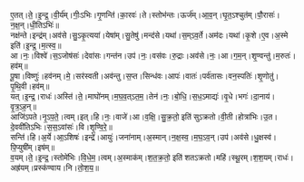 

  
ए॒तत्।ते॒।इ॒न्द्र॒।वी॒र्य॑म्।गीः॒ऽभिः।गृ॒णन्ति॑।का॒रवः॑।ते।स्तोभ॑न्तः।ऊर्ज॑म्।आ॒व॒न्।घृ॒त॒ऽश्चुत॑म्।पौ॒रासः॑।न॒क्ष॒न्।धी॒तिऽभिः॑॥  
नक्ष॑न्ते।इन्द्र॑म्।अव॑से।सु॒ऽकृ॒त्यया॑।येषा॑म्।सु॒तेषु॑।मन्द॑से।यथा॑।स॒म्ऽव॒र्ते।अम॑दः।यथा॑।कृ॒शे।ए॒व।अ॒स्मे इति॑।इ॒न्द्र॒।म॒त्स्व॒॥  
आ।नः॒।विश्वे॑।स॒ऽजोष॑सः॑।देवा॑सः।गन्त॑न।उप॑।नः॒।वस॑वः।रु॒द्राः।अव॑से।नः॒।आ।ग॒म॒न्।शृ॒ण्वन्तु॑।म॒रुतः॑।हव॑म्॥  
पू॒षा।विष्णुः॑।हव॑नम्।मे॒।सर॑स्वती।अव॑न्तु।स॒प्त।सिन्ध॑वः।आपः॑।वातः॑।पर्व॑तासः।वन॒स्पतिः॑।शृ॒णोतु॑।पृ॒थि॒वी।हव॑म्॥  
यत्।इ॒न्द्र॒।राधः॑।अस्ति॑।ते॒।माघो॑नम्।म॒घ॒व॒त्ऽत॒म॒।तेन॑।नः॒।बो॒धि॒।स॒ध॒ऽमाद्यः॑।वृ॒धे।भगः॑।दा॒नाय॑।वृ॒त्र॒ऽह॒न्॥  
आजि॑ऽपते।नृ॒ऽप॒ते॒।त्वम्।इत्।हि।नः॒।वाजे॑।आ।व॒क्षि॒।सु॒क्र॒तो॒ इति॑ सुऽक्रतो।वी॒ती।होत्रा॑भिः।उ॒त।दे॒ववी॑तिऽभिः।स॒स॒ऽवांसः॑।वि।शृ॒ण्वि॒रे॒॥  
सन्ति॑।हि।अ॒र्ये।आ॒ऽशिषः॑।इन्द्रे॑।आयुः॑।जना॑नाम्।अ॒स्मान्।न॒क्ष॒स्व॒।म॒घ॒ऽव॒न्।उप॑।अव॑से।धु॒क्षस्व॑।पि॒प्युषी॑म्।इष॑म्॥  
व॒यम्।ते॒।इ॒न्द्र॒।स्तोमे॑भिः।वि॒धे॒म॒।त्वम्।अ॒स्माक॑म्।श॒त॒क्र॒तो॒ इति॑ शतऽक्रतो।महि॑।स्थू॒रम्।श॒श॒यम्।राधः॑।अह्र॑यम्।प्रस्क॑ण्वाय।नि।तो॒श॒य॒॥  
